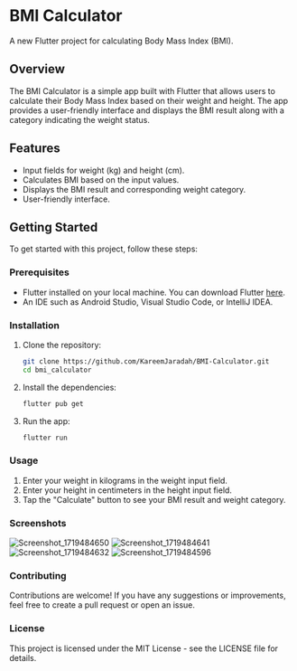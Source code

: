 # BMI Calculator

A new Flutter project for calculating Body Mass Index (BMI).

## Overview

The BMI Calculator is a simple app built with Flutter that allows users to calculate their Body Mass Index based on their weight and height. The app provides a user-friendly interface and displays the BMI result along with a category indicating the weight status.

## Features

- Input fields for weight (kg) and height (cm).
- Calculates BMI based on the input values.
- Displays the BMI result and corresponding weight category.
- User-friendly interface.

## Getting Started

To get started with this project, follow these steps:

### Prerequisites

- Flutter installed on your local machine. You can download Flutter [here](https://flutter.dev/docs/get-started/install).
- An IDE such as Android Studio, Visual Studio Code, or IntelliJ IDEA.

### Installation

1. Clone the repository:
   ```sh
   git clone https://github.com/KareemJaradah/BMI-Calculator.git
   cd bmi_calculator
2. Install the dependencies:
   ```sh
   flutter pub get
2. Run the app:
   ```sh
   flutter run

### Usage

1) Enter your weight in kilograms in the weight input field.
2) Enter your height in centimeters in the height input field.
3) Tap the "Calculate" button to see your BMI result and weight category.

### Screenshots
![Screenshot_1719484650](https://github.com/KareemJaradah/BMI-Calculator/assets/90826550/eec18d6f-5fc4-43e5-8002-94a459069ab2)
![Screenshot_1719484641](https://github.com/KareemJaradah/BMI-Calculator/assets/90826550/1f7d4019-df7c-4e9b-bb4d-2b64f0432f6e)
![Screenshot_1719484632](https://github.com/KareemJaradah/BMI-Calculator/assets/90826550/120ffe42-8bcd-4d22-9458-397dd5cf2c5f)
![Screenshot_1719484596](https://github.com/KareemJaradah/BMI-Calculator/assets/90826550/a9ed3e65-7d2f-4bc2-9265-df1e1c7af9fa)



### Contributing

Contributions are welcome! If you have any suggestions or improvements, feel free to create a pull request or open an issue.

### License

This project is licensed under the MIT License - see the LICENSE file for details.



